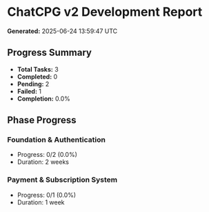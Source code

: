 # ChatCPG v2 Development Report

**Generated:** 2025-06-24 13:59:47 UTC

## Progress Summary
- **Total Tasks:** 3
- **Completed:** 0
- **Pending:** 2
- **Failed:** 1
- **Completion:** 0.0%

## Phase Progress

### Foundation & Authentication
- Progress: 0/2 (0.0%)
- Duration: 2 weeks

### Payment & Subscription System
- Progress: 0/1 (0.0%)
- Duration: 1 week
